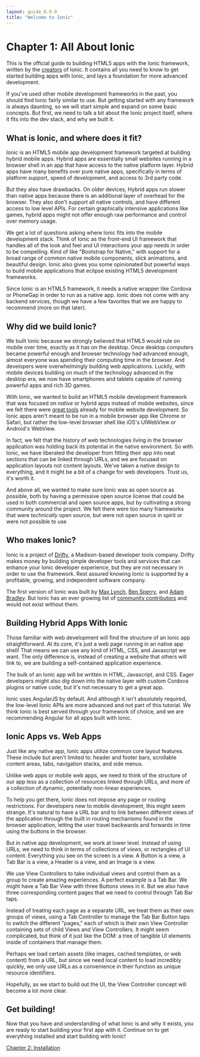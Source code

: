```yaml
---
layout: guide_0.9.0
title: "Welcome to Ionic"
---
```


# Chapter 1: All About Ionic

This is the official guide to building HTML5 apps with the Ionic framework, written by the [creators](http://drifty.com/) of Ionic. It contains all you need to know to get started building apps with Ionic, and lays a foundation for more advanced development.

If you've used other mobile development frameworks in the past, you should find Ionic fairly similar to use. But getting started with any framework is always daunting, so we will start simple and expand on some basic concepts. But first, we need to talk a bit about the Ionic project itself, where it fits into the dev stack, and why we built it.

## What is Ionic, and where does it fit?

Ionic is an HTML5 mobile app development framework targeted at building hybrid mobile apps. Hybrid apps are essentially small websites running in a browser shell in an app that have access to the native platform layer. Hybrid apps have many benefits over pure native apps, specifically in terms of platform support, speed of development, and access to 3rd party code.

But they also have drawbacks. On older devices, Hybrid apps run slower than native apps because there is an additional layer of overhead for the browser. They also don't support all native controls, and have different access to low level APIs. For certain graphically intensive applications like games, hybrid apps might not offer enough raw performance and control over memory usage.

We get a lot of questions asking where Ionic fits into the mobile development stack. Think of Ionic as the front-end UI framework that handles all of the look and feel and UI interactions your app needs in order to be compelling. Kind of like "Bootstrap for Native," with support for a broad range of common native mobile components, slick animations, and beautiful design. Ionic also gives you some opinionated but powerful ways to build mobile applications that eclipse existing HTML5 development frameworks.

Since Ionic is an HTML5 framework, it needs a native wrapper like Cordova or PhoneGap in order to run as a native app. Ionic does not come with any backend services, though we have a few favorites that we are happy to recommend (more on that later). 

## Why did we build Ionic?

We built Ionic because we strongly believed that HTML5 would rule on mobile over time, exactly as it has on the desktop. Once desktop computers became powerful enough and browser technology had advanced enough, almost everyone was spending their computing time in the browser. And developers were overwhelmingly building web applications. Luckily, with mobile devices building on much of the technology advanced in the desktop era, we now have smartphones and tablets capable of running powerful apps and rich 3D games.

With Ionic, we wanted to build an HTML5 mobile development framework that was focused on *native* or hybrid apps instead of mobile websites, since we felt there were [great tools](http://jquerymobile.com/) already for mobile website development. So Ionic apps aren't meant to be run in a mobile browser app like Chrome or Safari, but rather the low-level browser shell like iOS's UIWebView or Android's WebView.

In fact, we felt that the history of web technologies living in the browser application was holding back its potential in the native environment. So with Ionic, we have liberated the developer from fitting their app into neat sections that can be linked through URLs, and we are focused on application layouts not content layouts. We've taken a native design to everything, and it might be a bit of a change for web developers. Trust us, it's worth it.

And above all, we wanted to make sure Ionic was as open source as possible, both by having a permissive open source license that could be used in both commercial and open source apps, but by cultivating a strong community around the project. We felt there were too many frameworks that were *technically* open source, but were not open source in spirit or were not possible to use 

## Who makes Ionic?

Ionic is a project of [Drifty](http://drifty.com/), a Madison-based developer tools company. Drifty makes money by building simple developer tools and services that can enhance your Ionic developer experience, but they are not necessary in order to use the framework. Rest assured knowing Ionic is supported by a profitable, growing, and independent software company.

The first version of Ionic was built by [Max Lynch](http://twitter.com/maxlynch), [Ben Sperry](http://twitter.com/helloimben), and [Adam Bradley](http://twitter.com/adamdbradley). But Ionic has an ever growing list of [community contributors](https://github.com/driftyco/ionic/graphs/contributors) and would not exist without them.

## Building Hybrid Apps With Ionic

Those familiar with web development will find the structure of an Ionic app straightforward. At its core, it's just a web page running in an native app shell! That means we can use any kind of HTML, CSS, and Javascript we want. The only difference is, instead of creating a website that others will link to, we are building a self-contained application experience.

The bulk of an Ionic app will be written in HTML, Javascript, and CSS. Eager developers might also dig down into the native layer with custom Cordova plugins or native code, but it's not necessary to get a great app.

Ionic uses AngularJS by default. And although it isn't absolutely required, the low-level Ionic APIs are more advanced and not part of this tutorial. We think Ionic is best served through your framework of choice, and we are recommending Angular for all apps built with Ionic.

## Ionic Apps vs. Web Apps

Just like any native app, Ionic apps utilize common core layout features. These include but aren't limited to: header and footer bars, scrollable content areas, tabs, navigation stacks, and side menus.

Unlike web apps or mobile web apps, we need to think of the structure of our app less as a collection of resources linked through URLs, and more of a collection of dynamic, potentially non-linear experiences.

To help you get there, Ionic does not impose any page or routing restrictions. For developers new to mobile development, this might seem strange. It's natural to have a URL bar and to link between different views of the application through the built in routing mechanisms found in the browser application, letting the user travel backwards and forwards in time using the buttons in the browser.

But in native app development, we work at lower level. Instead of using URLs, we need to think in terms of collections of *views*, or rectangles of UI content. Everything you see on the screen is a view. A Button is a view, a Tab Bar is a view, a Header is a view, and an Image is a view.

We use View Controllers to take individual views and control them as a group to create amazing experiences. A perfect example is a Tab Bar. We might have a Tab Bar View with three Buttons views in it. But we also have three corresponding content pages that we need to control through Tab Bar taps.

Instead of treating each page as a separate URL, we treat them as their own groups of views, using a Tab Controller to manage the Tab Bar Button taps to switch the different "pages," each of which is their own View Controller containing sets of child Views and View Controllers. It might seem complicated, but think of it just like the DOM: a tree of tangible UI elements inside of containers that manage them.

Perhaps we load certain assets (like images, cached templates, or web content) from a URL, but since we need local content to load incredibly quickly, we only use URLs as a convenience in their function as unique resource identifiers.

Hopefully, as we start to build out the UI, the View Controller concept will become a lot more clear.

## Get building!

Now that you have and understanding of what Ionic is and why it exists, you are ready to start building your first app with it. Continue on to get everything installed and start building with Ionic!

[Chapter 2: Installation](installation.html)
